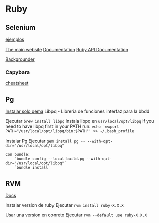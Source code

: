 # Ruby


## Selenium

[ejemplos](https://gist.github.com/kenrett/7553278)

[The main website](https://cucumber.io/)
[Documentation](https://docs.cucumber.io)
[Ruby API Documentation](http://www.rubydoc.info/github/cucumber/cucumber-ruby/)

[Backgrounder](https://github.com/cucumber/cucumber/wiki/Cucumber-Backgrounder)

### Capybara

[cheatsheet](https://github.com/rstacruz/cheatsheets/blob/master/capybara.md)


## Pg

[Instalar solo gema](https://michaelrigart.be/install-pg-ruby-gem-without-postgresql/)
Libpq - Libreria de funciones interfaz para la bbdd

Ejecutar `brew install libpq`
    Instala libpq en `usr/local/opt/libpq`
    If you need to have libpq first in your PATH run:
  `echo 'export PATH="/usr/local/opt/libpq/bin:$PATH"' >> ~/.bash_profile`

Instalar Pg
    Ejecutar `gem install pg -- --with-opt-dir="/usr/local/opt/libpq"`

    Con bundle:
        `bundle config --local build.pg --with-opt-dir="/usr/local/opt/libpq"`
        `bundle install`


## RVM

[Docs](https://rvm.io/)

Instalar version de ruby
    Ejecutar `rvm install ruby-X.X.X`

Usar una version en conreto
    Ejecutar `rvm --default use ruby-X.X.X`